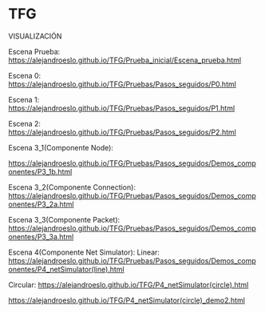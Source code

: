 # TFG

VISUALIZACIÓN

Escena Prueba:
https://alejandroeslo.github.io/TFG/Prueba_inicial/Escena_prueba.html

Escena 0:
https://alejandroeslo.github.io/TFG/Pruebas/Pasos_seguidos/P0.html

Escena 1:
https://alejandroeslo.github.io/TFG/Pruebas/Pasos_seguidos/P1.html

Escena 2:
https://alejandroeslo.github.io/TFG/Pruebas/Pasos_seguidos/P2.html

Escena 3_1(Componente Node):

https://alejandroeslo.github.io/TFG/Pruebas/Pasos_seguidos/Demos_componentes/P3_1b.html

Escena 3_2(Componente Connection):
https://alejandroeslo.github.io/TFG/Pruebas/Pasos_seguidos/Demos_componentes/P3_2a.html

Escena 3_3(Componente Packet):
https://alejandroeslo.github.io/TFG/Pruebas/Pasos_seguidos/Demos_componentes/P3_3a.html

Escena 4(Componente Net Simulator):
Linear:
https://alejandroeslo.github.io/TFG/Pruebas/Pasos_seguidos/Demos_componentes/P4_netSimulator(line).html

Circular:
https://alejandroeslo.github.io/TFG/P4_netSimulator(circle).html

https://alejandroeslo.github.io/TFG/P4_netSimulator(circle)_demo2.html
